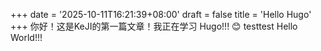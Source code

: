 +++
date = '2025-10-11T16:21:39+08:00'
draft = false
title = 'Hello Hugo'
+++
你好！这是KeJI的第一篇文章！我正在学习 Hugo!!! 😊 testtest
Hello World!!!